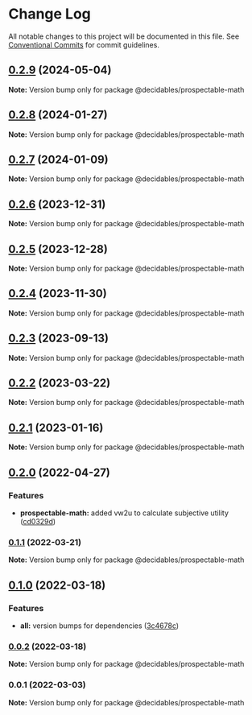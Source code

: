 # Change Log

All notable changes to this project will be documented in this file.
See [Conventional Commits](https://conventionalcommits.org) for commit guidelines.

## [0.2.9](https://github.com/decidables/decidables/compare/@decidables/prospectable-math@0.2.8...@decidables/prospectable-math@0.2.9) (2024-05-04)

**Note:** Version bump only for package @decidables/prospectable-math





## [0.2.8](https://github.com/decidables/decidables/compare/@decidables/prospectable-math@0.2.7...@decidables/prospectable-math@0.2.8) (2024-01-27)

**Note:** Version bump only for package @decidables/prospectable-math





## [0.2.7](https://github.com/decidables/decidables/compare/@decidables/prospectable-math@0.2.6...@decidables/prospectable-math@0.2.7) (2024-01-09)

**Note:** Version bump only for package @decidables/prospectable-math





## [0.2.6](https://github.com/decidables/decidables/compare/@decidables/prospectable-math@0.2.5...@decidables/prospectable-math@0.2.6) (2023-12-31)

**Note:** Version bump only for package @decidables/prospectable-math





## [0.2.5](https://github.com/decidables/decidables/compare/@decidables/prospectable-math@0.2.4...@decidables/prospectable-math@0.2.5) (2023-12-28)

**Note:** Version bump only for package @decidables/prospectable-math





## [0.2.4](https://github.com/decidables/decidables/compare/@decidables/prospectable-math@0.2.3...@decidables/prospectable-math@0.2.4) (2023-11-30)

**Note:** Version bump only for package @decidables/prospectable-math





## [0.2.3](https://github.com/decidables/decidables/compare/@decidables/prospectable-math@0.2.2...@decidables/prospectable-math@0.2.3) (2023-09-13)

**Note:** Version bump only for package @decidables/prospectable-math





## [0.2.2](https://github.com/decidables/decidables/compare/@decidables/prospectable-math@0.2.1...@decidables/prospectable-math@0.2.2) (2023-03-22)

**Note:** Version bump only for package @decidables/prospectable-math





## [0.2.1](https://github.com/decidables/decidables/compare/@decidables/prospectable-math@0.2.0...@decidables/prospectable-math@0.2.1) (2023-01-16)

**Note:** Version bump only for package @decidables/prospectable-math





## [0.2.0](https://github.com/decidables/decidables/compare/@decidables/prospectable-math@0.1.1...@decidables/prospectable-math@0.2.0) (2022-04-27)


### Features

* **prospectable-math:** added vw2u to calculate subjective utility ([cd0329d](https://github.com/decidables/decidables/commit/cd0329dbead859725fe882e17e509f2bc669371c))



### [0.1.1](https://github.com/decidables/decidables/compare/@decidables/prospectable-math@0.1.0...@decidables/prospectable-math@0.1.1) (2022-03-21)

**Note:** Version bump only for package @decidables/prospectable-math





## [0.1.0](https://github.com/decidables/decidables/compare/@decidables/prospectable-math@0.0.2...@decidables/prospectable-math@0.1.0) (2022-03-18)


### Features

* **all:** version bumps for dependencies ([3c4678c](https://github.com/decidables/decidables/commit/3c4678cb8753cac592feeaa646dd57b7ec622536))



### [0.0.2](https://github.com/decidables/decidables/compare/@decidables/prospectable-math@0.0.1...@decidables/prospectable-math@0.0.2) (2022-03-18)

**Note:** Version bump only for package @decidables/prospectable-math





### 0.0.1 (2022-03-03)

**Note:** Version bump only for package @decidables/prospectable-math
